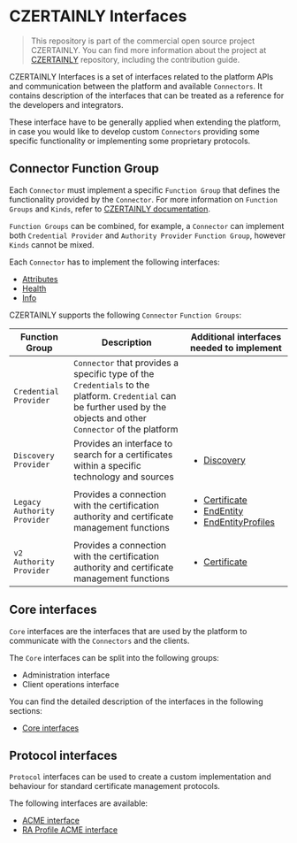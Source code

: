 # CZERTAINLY Interfaces

> This repository is part of the commercial open source project CZERTAINLY. You can find more information about the project at [CZERTAINLY](https://github.com/3KeyCompany/CZERTAINLY) repository, including the contribution guide.

CZERTAINLY Interfaces is a set of interfaces related to the platform APIs and communication between the platform and available `Connectors`. It contains description of the interfaces that can be treated as a reference for the developers and integrators.

These interface have to be generally applied when extending the platform, in case you would like to develop custom `Connectors` providing some specific functionality or implementing some proprietary protocols.

## Connector Function Group

Each `Connector` must implement a specific `Function Group` that defines the functionality provided by the `Connector`. For more information on `Function Groups` and `Kinds`, refer to [CZERTAINLY documentation](https://docs.czertainly.com).

`Function Groups` can be combined, for example, a `Connector` can implement both `Credential Provider` and `Authority Provider` `Function Group`, however `Kinds` cannot be mixed.

Each `Connector` has to implement the following interfaces:
- [Attributes](src/main/java/com/czertainly/api/interfaces/connector/AttributesController.java)
- [Health](src/main/java/com/czertainly/api/interfaces/connector/HealthController.java)
- [Info](src/main/java/com/czertainly/api/interfaces/connector/InfoController.java)

CZERTAINLY supports the following `Connector` `Function Groups`:

| Function Group | Description | Additional interfaces needed to implement |
| ---------------- | ----------- | ---------------------------- |
| `Credential Provider` | `Connector` that provides a specific type of the `Credentials` to the platform. `Credential` can be further used by the objects and other `Connector` of the platform |  |
| `Discovery Provider` | Provides an interface to search for a certificates within a specific technology and sources | <ul><li>[Discovery](src/main/java/com/czertainly/api/interfaces/connector/DiscoveryController.java)</li></ul> |
| `Legacy Authority Provider` | Provides a connection with the certification authority and certificate management functions | <ul><li>[Certificate](src/main/java/com/czertainly/api/interfaces/connector/CertificateController.java)</li><li>[EndEntity](src/main/java/com/czertainly/api/interfaces/connector/EndEntityController.java)</li><li>[EndEntityProfiles](src/main/java/com/czertainly/api/interfaces/connector/EndEntityProfilesController.java)</li></ul> |
| `v2 Authority Provider` | Provides a connection with the certification authority and certificate management functions | <ul><li>[Certificate](src/main/java/com/czertainly/api/interfaces/connector/v2/CertificateController.java)</li></ul> |

## Core interfaces

`Core` interfaces are the interfaces that are used by the platform to communicate with the `Connectors` and the clients.

The `Core` interfaces can be split into the following groups:
- Administration interface
- Client operations interface

You can find the detailed description of the interfaces in the following sections:
- [Core interfaces](src/main/java/com/czertainly/api/interfaces/core)

## Protocol interfaces

`Protocol` interfaces can be used to create a custom implementation and behaviour for standard certificate management protocols.

The following interfaces are available:
- [ACME interface](src/main/java/com/czertainly/api/interfaces/core/acme/AcmeController.java)
- [RA Profile ACME interface](src/main/java/com/czertainly/api/interfaces/core/acme/AcmeRaProfileController.java)
